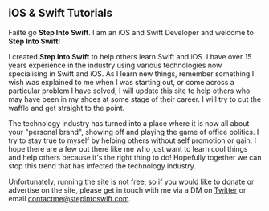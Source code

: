 ## iOS & Swift Tutorials

Failté go **Step Into Swift**. I am an iOS and Swift Developer and welcome to **Step Into Swift**!

I created **Step Into Swift** to help others learn Swift and iOS. I have over 15 years experience in the industry using various technologies now specialising in Swift and iOS. As I learn new things, remember something I wish was explained to me when I was starting out, or come across a particular problem I have solved, I will update this site to help others who may have been in my shoes at some stage of their career. I will try to cut the waffle and get straight to the point.

The technology industry has turned into a place where it is now all about your "personal brand", showing off and playing the game of office politics. I try to stay true to myself by helping others without self promotion or gain. I hope there are a few out there like me who just want to learn cool things and help others because it's the right thing to do! Hopefully together we can stop this trend that has infected the technology industry.

Unfortunately, running the site is not free, so if you would like to donate or advertise on the site, please get in touch with me via a DM on [Twitter](https://twitter.com/stepintoswift) or email [contactme@stepintoswift.com](mailto:contactme@stepintoswift.com).
